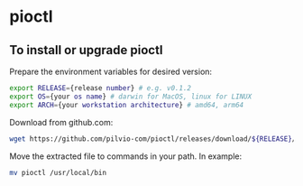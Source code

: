 # pioctl
## To install or upgrade pioctl

Prepare the environment variables for desired version:
```bash
export RELEASE={release number} # e.g. v0.1.2
export OS={your os name} # darwin for MacOS, linux for LINUX
export ARCH={your workstation architecture} # amd64, arm64

```
Download from github.com:
```bash
wget https://github.com/pilvio-com/pioctl/releases/download/${RELEASE}/pioctl_${RELEASE}_${OS}_${ARCH}.tar.gz -O - |tar zx
```
Move the extracted file to commands in your path. In example:
```bash
mv pioctl /usr/local/bin
```